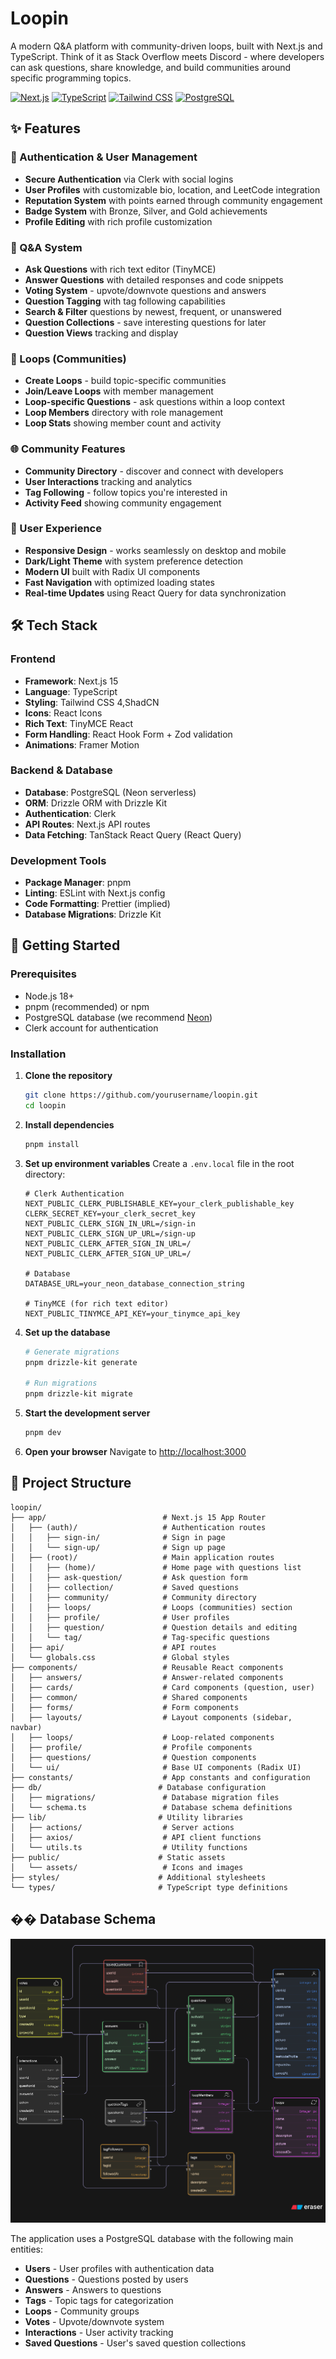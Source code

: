 # Loopin

A modern Q&A platform with community-driven loops, built with Next.js and TypeScript. Think of it as Stack Overflow meets Discord - where developers can ask questions, share knowledge, and build communities around specific programming topics.

[![Next.js](https://img.shields.io/badge/Next.js-15.3.3-black?style=flat-square&logo=next.js)](https://nextjs.org)
[![TypeScript](https://img.shields.io/badge/TypeScript-5-blue?style=flat-square&logo=typescript)](https://typescript.org)
[![Tailwind CSS](https://img.shields.io/badge/Tailwind%20CSS-4-38bdf8?style=flat-square&logo=tailwind-css)](https://tailwindcss.com)
[![PostgreSQL](https://img.shields.io/badge/PostgreSQL-Neon-336791?style=flat-square&logo=postgresql)](https://neon.tech)

## ✨ Features

### 🔐 Authentication & User Management
- **Secure Authentication** via Clerk with social logins
- **User Profiles** with customizable bio, location, and LeetCode integration
- **Reputation System** with points earned through community engagement
- **Badge System** with Bronze, Silver, and Gold achievements
- **Profile Editing** with rich profile customization

### 💬 Q&A System
- **Ask Questions** with rich text editor (TinyMCE)
- **Answer Questions** with detailed responses and code snippets
- **Voting System** - upvote/downvote questions and answers
- **Question Tagging** with tag following capabilities
- **Search & Filter** questions by newest, frequent, or unanswered
- **Question Collections** - save interesting questions for later
- **Question Views** tracking and display

### 🔄 Loops (Communities)
- **Create Loops** - build topic-specific communities
- **Join/Leave Loops** with member management
- **Loop-specific Questions** - ask questions within a loop context
- **Loop Members** directory with role management
- **Loop Stats** showing member count and activity

### 🌐 Community Features
- **Community Directory** - discover and connect with developers
- **User Interactions** tracking and analytics
- **Tag Following** - follow topics you're interested in
- **Activity Feed** showing community engagement

### 🎨 User Experience
- **Responsive Design** - works seamlessly on desktop and mobile
- **Dark/Light Theme** with system preference detection
- **Modern UI** built with Radix UI components
- **Fast Navigation** with optimized loading states
- **Real-time Updates** using React Query for data synchronization

## 🛠️ Tech Stack

### Frontend
- **Framework**: Next.js 15
- **Language**: TypeScript
- **Styling**: Tailwind CSS 4,ShadCN
- **Icons**: React Icons
- **Rich Text**: TinyMCE React
- **Form Handling**: React Hook Form + Zod validation
- **Animations**: Framer Motion

### Backend & Database
- **Database**: PostgreSQL (Neon serverless)
- **ORM**: Drizzle ORM with Drizzle Kit
- **Authentication**: Clerk
- **API Routes**: Next.js API routes
- **Data Fetching**: TanStack React Query (React Query)

### Development Tools
- **Package Manager**: pnpm
- **Linting**: ESLint with Next.js config
- **Code Formatting**: Prettier (implied)
- **Database Migrations**: Drizzle Kit

## 🚀 Getting Started

### Prerequisites
- Node.js 18+ 
- pnpm (recommended) or npm
- PostgreSQL database (we recommend [Neon](https://neon.tech))
- Clerk account for authentication

### Installation

1. **Clone the repository**
   ```bash
   git clone https://github.com/yourusername/loopin.git
   cd loopin
   ```

2. **Install dependencies**
   ```bash
   pnpm install
   ```

3. **Set up environment variables**
   Create a `.env.local` file in the root directory:
   ```env
   # Clerk Authentication
   NEXT_PUBLIC_CLERK_PUBLISHABLE_KEY=your_clerk_publishable_key
   CLERK_SECRET_KEY=your_clerk_secret_key
   NEXT_PUBLIC_CLERK_SIGN_IN_URL=/sign-in
   NEXT_PUBLIC_CLERK_SIGN_UP_URL=/sign-up
   NEXT_PUBLIC_CLERK_AFTER_SIGN_IN_URL=/
   NEXT_PUBLIC_CLERK_AFTER_SIGN_UP_URL=/

   # Database
   DATABASE_URL=your_neon_database_connection_string

   # TinyMCE (for rich text editor)
   NEXT_PUBLIC_TINYMCE_API_KEY=your_tinymce_api_key
   ```

4. **Set up the database**
   ```bash
   # Generate migrations
   pnpm drizzle-kit generate

   # Run migrations
   pnpm drizzle-kit migrate
   ```

5. **Start the development server**
   ```bash
   pnpm dev
   ```

6. **Open your browser**
   Navigate to [http://localhost:3000](http://localhost:3000)

## 📁 Project Structure

```
loopin/
├── app/                          # Next.js 15 App Router
│   ├── (auth)/                   # Authentication routes
│   │   ├── sign-in/              # Sign in page
│   │   └── sign-up/              # Sign up page
│   ├── (root)/                   # Main application routes
│   │   ├── (home)/               # Home page with questions list
│   │   ├── ask-question/         # Ask question form
│   │   ├── collection/           # Saved questions
│   │   ├── community/            # Community directory
│   │   ├── loops/                # Loops (communities) section
│   │   ├── profile/              # User profiles
│   │   ├── question/             # Question details and editing
│   │   └── tag/                  # Tag-specific questions
│   ├── api/                      # API routes
│   └── globals.css               # Global styles
├── components/                   # Reusable React components
│   ├── answers/                  # Answer-related components
│   ├── cards/                    # Card components (question, user)
│   ├── common/                   # Shared components
│   ├── forms/                    # Form components
│   ├── layouts/                  # Layout components (sidebar, navbar)
│   ├── loops/                    # Loop-related components
│   ├── profile/                  # Profile components
│   ├── questions/                # Question components
│   └── ui/                       # Base UI components (Radix UI)
├── constants/                    # App constants and configuration
├── db/                          # Database configuration
│   ├── migrations/               # Database migration files
│   └── schema.ts                 # Database schema definitions
├── lib/                         # Utility libraries
│   ├── actions/                  # Server actions
│   ├── axios/                    # API client functions
│   └── utils.ts                  # Utility functions
├── public/                      # Static assets
│   └── assets/                   # Icons and images
├── styles/                      # Additional stylesheets
└── types/                       # TypeScript type definitions
```

## ��️ Database Schema

![Database Schema](./public/schema.png)

The application uses a PostgreSQL database with the following main entities:

- **Users** - User profiles with authentication data
- **Questions** - Questions posted by users
- **Answers** - Answers to questions
- **Tags** - Topic tags for categorization
- **Loops** - Community groups
- **Votes** - Upvote/downvote system
- **Interactions** - User activity tracking
- **Saved Questions** - User's saved question collections


